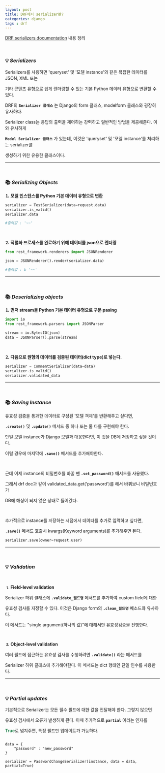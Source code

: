 ```yaml
---
layout: post
title: DRF에서 serializer란?
categories: django
tags : drf  
---
```


[DRF serializers documentation](https://www.django-rest-framework.org/api-guide/serializers/) 내용 정리

<br>

### 💡 ***Serializers***

Serializers를 사용하면 'queryset' 및 '모델 instance'와 같은 복잡한 데이터를 JSON, XML 또는 

기타 콘텐츠 유형으로 쉽게 렌더링할 수 있는 기본 Python 데이터 유형으로 변환할 수 있다.

DRF의 **`Serializer 클래스`** 는 Django의 form 클래스, modelform 클래스와 굉장히 유사하다. 

Serializer class는 응답의 출력을 제어하는 강력하고 일반적인 방법을 제공해준다. 이와 유사하게

**`Model Serializer 클래스`** 가 있는데, 이것은 'queryset' 및 '모델 instance'를 처리하는 serializer를 

생성하기 위한 유용한 클래스이다.

---

<br>

### 📚 ***Serializing Objects*** 

**⒈ 모델 인스턴스를 Python 기본 데이터 유형으로 변환**

```python
serializer = TestSerializer(data=request.data)
serializer.is_valid()
serializer.data

#출력값 : '~~'
```

<br>

**⒉ 직렬화 프로세스를 완료하기 위해 데이터를 json으로 렌더링**

```python
from rest_framework.renderers import JSONRenderer

json = JSONRenderer().render(serializer.data)

#출력값 : b '~~'
```
---

<br>

### 📚 ***Deserializing objects***

**⒈ 먼저 stream을 Python 기본 데이터 유형으로 구문 pasing**
```python
import io
from rest_framework.parsers import JSONParser

stream = io.BytesIO(json)
data = JSONParser().parse(stream)
```

<br>

**⒉ 다음으로 원형의 데이터를 검증된 데이터(dict type)로 넣는다.**

```python
serializer = CommentSerializer(data=data)
serializer.is_valid()
serializer.validated_data
```
---

<br>

### 📚 ***Saving Instance***

유효성 검증을 통과한 데이터로 구성된 '모델 객체'를 반환해주고 싶다면,

**`.create()`** 및 **`.update()`** 메서드 중 하나 또는 둘 다를 구현해야 한다.

만일 모델 instance가 Django 모델과 대응한다면, 이 것을 DB에 저장하고 싶을 것이다.

이럴 경우에 마지막에 **`.save()`** 메서드를 추가해야한다.

<br>

근데 어제 instance의 비밀번호를 바꿀 땐 **`.set_password()`** 매서드를 사용했다. 

그래서 drf doc과 같이 validated_data.get('password')를 해서 바꿔보니 비밀번호가 

DB에 해싱이 되지 않은 상태로 들어갔다. 

<br>

추가적으로 instance를 저장하는 시점에서 데이터를 추가로 입력하고 싶다면, 

**`.save()`** 메서드 호출시 kwargs(Keyword arguments)를 추가해주면 된다.

```python
serializer.save(owner=request.user)
```
---

<br>

### 💡 ***Validation***

<br>

**⒈ Field-level validation** 

Serializer 하위 클래스에 **`.validate_필드명`** 메서드를 추가하여 custom field에 대한 

유효성 검사를 지정할 수 있다. 이것은 Django form의 **`.clean_필드명`** 메소드와 유사하다.

이 메서드는 "single argument(하나의 값)"에 대해서만 유효성검증을 진행한다.


<br>

**⒉ Object-level validation**

여러 필드에 접근하는 유효성 검사를 수행하려면 **`.validate()`** 라는 메서드를 

Serializer 하위 클래스에 추가해야한다. 이 메서드는 dict 형태인 단일 인수를 사용한다.

---

<br>

### 💡 ***Partial updates***

기본적으로 Serializer는 모든 필수 필드에 대한 값을 전달해야 한다. 그렇지 않으면 

유효성 검사에서 오류가 발생하게 된다. 이때 추가적으로 **`partial`** 이라는 인자를 

<span style="color:#2E8B57">**True**</span>로 넘겨주면, 특정 필드만 업데이트가 가능하다.

```

data = {
    "password" : "new_password"
}

serializer = PasswordChangeSerializer(instance, data = data, partial=True)
```



